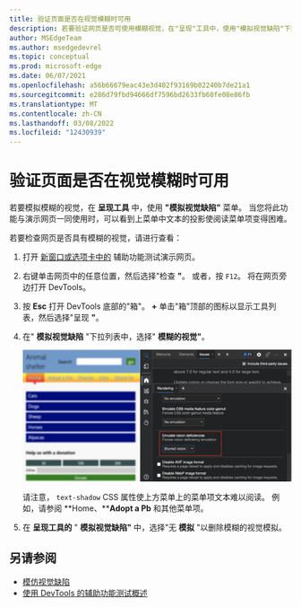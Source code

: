 ```yaml
---
title: 验证页面是否在视觉模糊时可用
description: 若要验证网页是否可使用模糊视觉，在"呈现"工具中，使用"模拟视觉缺陷"下拉列表。
author: MSEdgeTeam
ms.author: msedgedevrel
ms.topic: conceptual
ms.prod: microsoft-edge
ms.date: 06/07/2021
ms.openlocfilehash: a56b66679eac43e3d402f93169b02240b7de21a1
ms.sourcegitcommit: e286d79fbd94666df7596bd2633fb60fe08e86fb
ms.translationtype: MT
ms.contentlocale: zh-CN
ms.lasthandoff: 03/08/2022
ms.locfileid: "12430939"
---
```

# <a name="verify-that-a-page-is-usable-with-blurred-vision"></a>验证页面是否在视觉模糊时可用

<!-- Rendering tool: Emulate vision deficiencies: Blurred vision -->

若要模拟模糊的视觉，在 **呈现工具** 中，使用 **"模拟视觉缺陷"** 菜单。  当您将此功能与演示网页一同使用时，可以看到上菜单中文本的投影使阅读菜单项变得困难。

若要检查网页是否具有模糊的视觉，请进行查看：

1. 打开 [新窗口或选项卡中的](https://microsoftedge.github.io/Demos/devtools-a11y-testing/) 辅助功能测试演示网页。

1. 右键单击网页中的任意位置，然后选择"检查 **"**。  或者，按 `F12`。  将在网页旁边打开 DevTools。

1. 按 **Esc** 打开 DevTools 底部的"箱"。  **+** 单击"箱"顶部的图标以显示工具列表，然后选择"呈现 **"**。

1. 在" **模拟视觉缺陷** "下拉列表中，选择" **模糊的视觉"**。

   ![模拟模糊的页面。](../media/a11y-testing-simulating-blur.msft.png)

    请注意， `text-shadow` CSS 属性使上方菜单上的菜单项文本难以阅读。 例如，请参阅 **Home、****Adopt a Pb** 和其他菜单项。

1. 在 **呈现工具的** " **模拟视觉缺陷"** 中，选择"无 **模拟** "以删除模糊的视觉模拟。


<!-- ====================================================================== -->
## <a name="see-also"></a>另请参阅

*  [模仿视觉缺陷](emulate-vision-deficiencies.md)
*  [使用 DevTools 的辅助功能测试概述](accessibility-testing-in-devtools.md)
